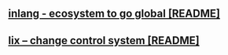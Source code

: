
## [inlang - ecosystem to go global [README]](https://github.com/inlang/monorepo/inlang)

## [lix – change control system [README]](https://github.com/inlang/monorepo/lix)
